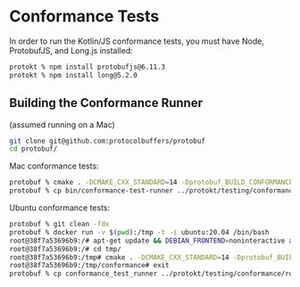 # Conformance Tests

In order to run the Kotlin/JS conformance tests, you must have Node, ProtobufJS, and Long.js installed:

```bash
protokt % npm install protobufjs@6.11.3
protokt % npm install long@5.2.0
```

## Building the Conformance Runner

(assumed running on a Mac)

```sh
git clone git@github.com:protocolbuffers/protobuf
cd protobuf/
```

Mac conformance tests:

```sh
protobuf % cmake . -DCMAKE_CXX_STANDARD=14 -Dprotobuf_BUILD_CONFORMANCE=ON && cmake --build .
protobuf % cp bin/conformance-test-runner ../protokt/testing/conformance/runner/bin/darwin/conformance-test-runner
```

Ubuntu conformance tests:

```sh
protobuf % git clean -fdx
protobuf % docker run -v $(pwd):/tmp -t -i ubuntu:20.04 /bin/bash
root@38f7a53696b9:/# apt-get update && DEBIAN_FRONTEND=noninteractive apt-get install -y build-essential cmake
root@38f7a53696b9:/# cd tmp/
root@38f7a53696b9:/tmp# cmake . -DCMAKE_CXX_STANDARD=14 -Dprotobuf_BUILD_CONFORMANCE=ON && cmake --build .
root@38f7a53696b9:/tmp/conformance# exit
protobuf % cp conformance_test_runner ../protokt/testing/conformance/runner/bin/ubuntu-16.04-x86_64/conformance-test-runner
```
